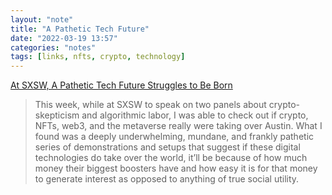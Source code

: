 ```yaml
---
layout: "note"
title: "A Pathetic Tech Future"
date: "2022-03-19 13:57"
categories: "notes"
tags: [links, nfts, crypto, technology]
---
```

[At SXSW, A Pathetic Tech Future Struggles to Be Born](https://www.vice.com/en/article/88gb75/at-sxsw-a-pathetic-tech-future-struggles-to-be-born)
>This week, while at SXSW to speak on two panels about crypto-skepticism and algorithmic labor, I was able to check out if crypto, NFTs, web3, and the metaverse really were taking over Austin. What I found was a deeply underwhelming, mundane, and frankly pathetic series of demonstrations and setups that suggest if these digital technologies do take over the world, it’ll be because of how much money their biggest boosters have and how easy it is for that money to generate interest as opposed to anything of true social utility.
